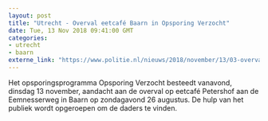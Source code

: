 ```yaml
---
layout: post
title: "Utrecht - Overval eetcafé Baarn in Opsporing Verzocht"
date: Tue, 13 Nov 2018 09:41:00 GMT
categories: 
- utrecht 
- baarn 
externe_link: "https://www.politie.nl/nieuws/2018/november/13/03-overval-eetcafe-baarn-in-opsporing-verzocht.html"
---
```


Het opsporingsprogramma Opsporing Verzocht besteedt vanavond, dinsdag 13 november, aandacht aan de overval op eetcafé Petershof aan de Eemnesserweg in Baarn op zondagavond 26 augustus. De hulp van het publiek wordt opgeroepen om de daders te vinden.

